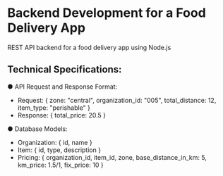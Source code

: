 # Backend Development for a Food Delivery App

REST API backend for a food delivery app using Node.js

## Technical Specifications:

● API Request and Response Format:

- Request: { zone: "central", organization_id: "005",
  total_distance: 12, item_type: "perishable" }
- Response: { total_price: 20.5 }

● Database Models:

- Organization: { id, name }
- Item: { id, type, description }
- Pricing: { organization_id, item_id, zone, base_distance_in_km: 5,
  km_price: 1.5/1, fix_price: 10 }

